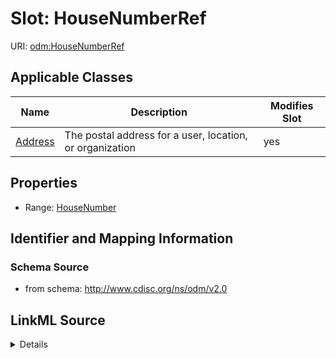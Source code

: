 # Slot: HouseNumberRef

URI: [odm:HouseNumberRef](http://www.cdisc.org/ns/odm/v2.0/HouseNumberRef)



<!-- no inheritance hierarchy -->




## Applicable Classes

| Name | Description | Modifies Slot |
| --- | --- | --- |
[Address](Address.md) | The postal address for a user, location, or organization |  yes  |







## Properties

* Range: [HouseNumber](HouseNumber.md)





## Identifier and Mapping Information







### Schema Source


* from schema: http://www.cdisc.org/ns/odm/v2.0




## LinkML Source

<details>
```yaml
name: HouseNumberRef
from_schema: http://www.cdisc.org/ns/odm/v2.0
rank: 1000
identifier: false
alias: HouseNumberRef
domain_of:
- Address
range: HouseNumber

```
</details>